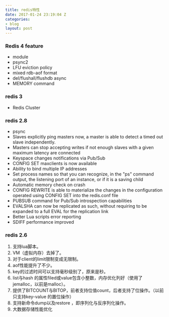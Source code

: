 ```yaml
---
title: redis特性
date: 2017-01-24 23:19:04 Z
categories:
- blog
layout: post
---
```


### Redis 4 feature 

* module
* psync2
* LFU eviction policy
* mixed rdb-aof format
* del/flushall/flushdb async
* MEMORY command

### redis 3
* Redis Cluster

### redis 2.8
* psync
* Slaves explicitly ping masters now, a master is able to detect a timed out
        slave independently.
* Masters can stop accepting writes if not enough slaves with a given
        maximum latency are connected
* Keyspace changes notifications via Pub/Sub
* CONFIG SET maxclients is now available
* Ability to bind multiple IP addresses
* Set process names so that you can recognize, in the "ps" command output,
        the listening port of an instance, or if it is a saving child
* Automatic memory check on crash
* CONFIG REWRITE is able to materialize the changes in the configuration
        operated using CONFIG SET into the redis.conf file
* PUBSUB command for Pub/Sub introspection capabilities
* EVALSHA can now be replicated as such, without requiring to be expanded
        to a full EVAL for the replication link
* Better Lua scripts error reporting
* SDIFF performance improved


### redis 2.6
1. 支持lua脚本。
2. VM（虚拟内存）去掉了。
3. 对于client的limit限制变成无限制。
4. aof性能提升了不少。
5. key的过滤时间可以支持毫秒级别了，原来是秒。
6. list与hash 的属性filed或value包含小整数，内存优化列好（使用了jemalloc，以前是malloc）。
7. 提供了BITCOUNT与BITOP，前者支持位值count，后者支持了位操作。（以前只支持key-value 的置位操作）
8. 支持新命令dump以及restore ，即序列化与反序列化操作。
9. 大数据存储性能优化
